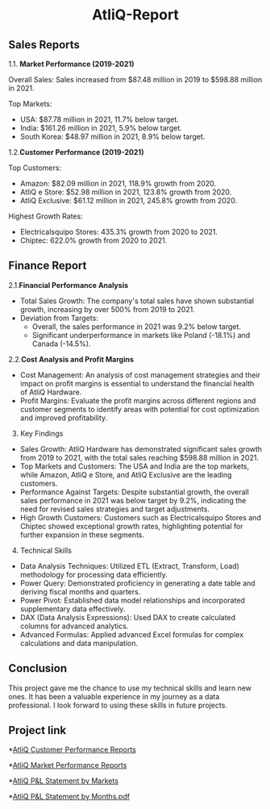 
<div align="center">
  <h1>AtliQ-Report</h1>
</div>




## Sales Reports

1.1. __Market Performance (2019-2021)__

Overall Sales: Sales increased from $87.48 million in 2019 to $598.88 million in 2021.

Top Markets:

* USA: $87.78 million in 2021, 11.7% below target.
* India: $161.26 million in 2021, 5.9% below target.
* South Korea: $48.97 million in 2021, 8.9% below target.


1.2.__Customer Performance (2019-2021)__

Top Customers:

* Amazon: $82.09 million in 2021, 118.9% growth from 2020.
* AtliQ e Store: $52.98 million in 2021, 123.8% growth from 2020.
* AtliQ Exclusive: $61.12 million in 2021, 245.8% growth from 2020.

Highest Growth Rates:

* Electricalsquipo Stores: 435.3% growth from 2020 to 2021.
* Chiptec: 622.0% growth from 2020 to 2021.


Finance Report
---
2.1.__Financial Performance Analysis__

* Total Sales Growth: The company's total sales have shown substantial growth, increasing by over 500% from 2019 to 2021.
* Deviation from Targets:
  * Overall, the sales performance in 2021 was 9.2% below target.
  * Significant underperformance in markets like Poland (-18.1%) and Canada (-14.5%).
    
2.2.__Cost Analysis and Profit Margins__

* Cost Management: An analysis of cost management strategies and their impact on profit margins is essential to understand the financial health of AtliQ Hardware.
* Profit Margins: Evaluate the profit margins across different regions and customer segments to identify areas with potential for cost optimization and improved profitability.

  
3. Key Findings
   
* Sales Growth: AtliQ Hardware has demonstrated significant sales growth from 2019 to 2021, with the total sales reaching $598.88 million in 2021.
* Top Markets and Customers: The USA and India are the top markets, while Amazon, AtliQ e Store, and AtliQ Exclusive are the leading customers.
* Performance Against Targets: Despite substantial growth, the overall sales performance in 2021 was below target by 9.2%, indicating the need for revised sales strategies and target adjustments.
* High Growth Customers: Customers such as Electricalsquipo Stores and Chiptec showed exceptional growth rates, highlighting potential for further expansion in these segments.

  
4. Technical Skills
   
* Data Analysis Techniques: Utilized ETL (Extract, Transform, Load) methodology for processing data efficiently.
* Power Query: Demonstrated proficiency in generating a date table and deriving fiscal months and quarters.
* Power Pivot: Established data model relationships and incorporated supplementary data effectively.
* DAX (Data Analysis Expressions): Used DAX to create calculated columns for advanced analytics.
* Advanced Formulas: Applied advanced Excel formulas for complex calculations and data manipulation.

## Conclusion
This project gave me the chance to use my technical skills and learn new ones. It has been a valuable experience in my journey as a data professional. I look forward to using these skills in future projects.

## Project link
*[AtliQ Customer Performance Reports](https://github.com/Yashchand27/Excel-AtliQ-REPORTS/blob/main/AtliQ%20Customer%20Performance%20Reports.pdf)

*[AtliQ Market Performance Reports](https://github.com/Yashchand27/Excel-AtliQ-REPORTS/blob/main/AtliQ%20Market%20Performance%20Reports.pdf)

*[AtliQ P&L Statement by Markets](https://github.com/Yashchand27/Excel-AtliQ-REPORTS/blob/main/AtliQ%20P%26L%20Statement%20by%20Markets.pdf)

*[AtliQ P&L Statement by Months.pdf](https://github.com/Yashchand27/Excel-AtliQ-REPORTS/blob/main/AtliQ%20P%26L%20Statement%20by%20Months.pdf)
